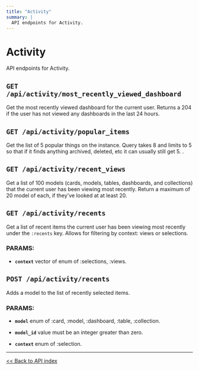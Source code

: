 ```yaml
---
title: "Activity"
summary: |
  API endpoints for Activity.
---
```


# Activity

API endpoints for Activity.

## `GET /api/activity/most_recently_viewed_dashboard`

Get the most recently viewed dashboard for the current user. Returns a 204 if the user has not viewed any dashboards
   in the last 24 hours.

## `GET /api/activity/popular_items`

Get the list of 5 popular things on the instance. Query takes 8 and limits to 5 so that if it finds anything
  archived, deleted, etc it can usually still get 5. .

## `GET /api/activity/recent_views`

Get a list of 100 models (cards, models, tables, dashboards, and collections) that the current user has been viewing most
  recently. Return a maximum of 20 model of each, if they've looked at at least 20.

## `GET /api/activity/recents`

Get a list of recent items the current user has been viewing most recently under the `:recents` key.
  Allows for filtering by context: views or selections.

### PARAMS:

-  **`context`** vector of enum of :selections, :views.

## `POST /api/activity/recents`

Adds a model to the list of recently selected items.

### PARAMS:

-  **`model`** enum of :card, :model, :dashboard, :table, :collection.

-  **`model_id`** value must be an integer greater than zero.

-  **`context`** enum of :selection.

---

[<< Back to API index](../api-documentation.md)